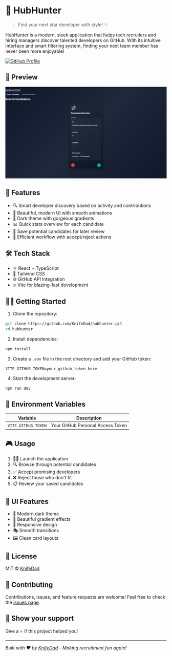 # 🎯 HubHunter

> Find your next star developer with style! ✨

HubHunter is a modern, sleek application that helps tech recruiters and hiring managers discover talented developers on GitHub. With its intuitive interface and smart filtering system, finding your next team member has never been more enjoyable! 

[![GitHub Profile](https://img.shields.io/badge/GitHub-KnifeDad-blue?style=for-the-badge&logo=github)](https://github.com/KnifeDad)

## 📸 Preview

<div align="center">
  <img src="./assets/hubhunter-preview.png" alt="HubHunter Preview" width="800"/>
</div>

## 🚀 Features

- 🔍 Smart developer discovery based on activity and contributions
- 💫 Beautiful, modern UI with smooth animations
- 🎨 Dark theme with gorgeous gradients
- 📊 Quick stats overview for each candidate
- 💾 Save potential candidates for later review
- 🔄 Efficient workflow with accept/reject actions

## 🛠️ Tech Stack

- ⚛️ React + TypeScript
- 🎨 Tailwind CSS
- 🌐 GitHub API Integration
- 🔥 Vite for blazing-fast development

## 🏃‍♂️ Getting Started

1. Clone the repository:
```bash
git clone https://github.com/KnifeDad/hubhunter.git
cd hubhunter
```

2. Install dependencies:
```bash
npm install
```

3. Create a `.env` file in the root directory and add your GitHub token:
```env
VITE_GITHUB_TOKEN=your_github_token_here
```

4. Start the development server:
```bash
npm run dev
```

## 🔑 Environment Variables

| Variable | Description |
|----------|-------------|
| `VITE_GITHUB_TOKEN` | Your GitHub Personal Access Token |

## 🎮 Usage

1. 🏃‍♂️ Launch the application
2. 🔍 Browse through potential candidates
3. ✅ Accept promising developers
4. ❌ Reject those who don't fit
5. 📋 Review your saved candidates

## 🎨 UI Features

- 🌙 Modern dark theme
- 🌈 Beautiful gradient effects
- 📱 Responsive design
- 🎭 Smooth transitions
- 🖼️ Clean card layouts

## 📝 License

MIT © [KnifeDad](https://github.com/KnifeDad)

## 🤝 Contributing

Contributions, issues, and feature requests are welcome! Feel free to check the [issues page](https://github.com/KnifeDad/hubhunter/issues).

## 💖 Show your support

Give a ⭐️ if this project helped you!

---

_Built with ❤️ by [KnifeDad](https://github.com/KnifeDad) - Making recruitment fun again!_
